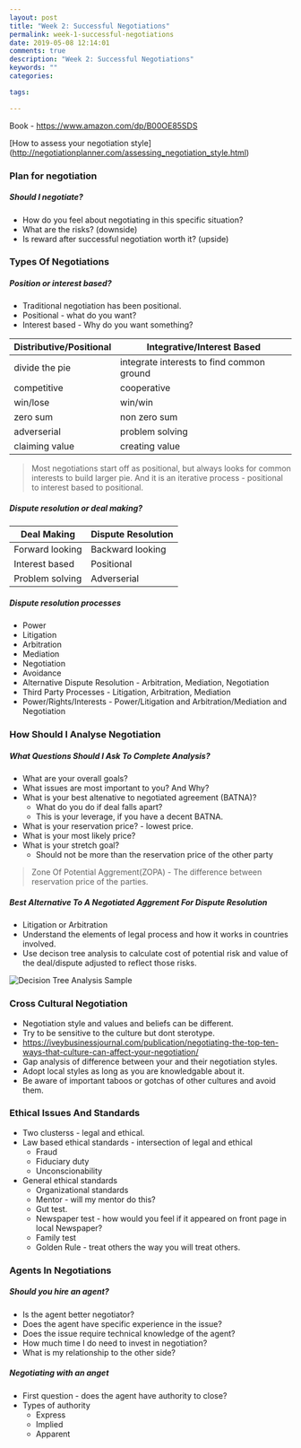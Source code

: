 ```yaml
---
layout: post
title: "Week 2: Successful Negotiations"
permalink: week-1-successful-negotiations
date: 2019-05-08 12:14:01
comments: true
description: "Week 2: Successful Negotiations"
keywords: ""
categories:

tags:

---
```


Book - https://www.amazon.com/dp/B00OE85SDS

[How to assess your negotiation style] (http://negotiationplanner.com/assessing_negotiation_style.html)

### Plan for negotiation

##### Should I negotiate?
* How do you feel about negotiating in this specific situation?
* What are the risks? (downside)
* Is reward after successful negotiation worth it? (upside)

### Types Of Negotiations

##### Position or interest based?
* Traditional negotiation has been positional.
* Positional - what do you want?
* Interest based - Why do you want something?

| Distributive/Positional | Integrative/Interest Based                |
| ----------------------- | ----------------------------------------- |
| divide the pie          | integrate interests to find common ground |
| competitive             | cooperative                               |
| win/lose                | win/win                                   |
| zero sum                | non zero sum                              |
| adverserial             | problem solving                           |
| claiming value          | creating value                            |

> Most negotiations start off as positional, but always looks for common interests to build larger pie. And it is an iterative process - positional to interest based to positional.

##### Dispute resolution or deal making?

| Deal Making     | Dispute Resolution |
| --------------- | ------------------ |
| Forward looking | Backward looking   |
| Interest based  | Positional         |
| Problem solving | Adverserial        |

##### Dispute resolution processes
* Power
* Litigation
* Arbitration
* Mediation
* Negotiation
* Avoidance
* Alternative Dispute Resolution - Arbitration, Mediation, Negotiation
* Third Party Processes - Litigation, Arbitration, Mediation
* Power/Rights/Interests - Power/Litigation and Arbitration/Mediation and Negotiation

### How Should I Analyse Negotiation

##### What Questions Should I Ask To Complete Analysis?
* What are your overall goals?
* What issues are most important to you? And Why?
* What is your best altenative to negotiated agreement (BATNA)?
  * What do you do if deal falls apart?
  * This is your leverage, if you have a decent BATNA.
* What is your reservation price? - lowest price.
* What is your most likely price?
* What is your stretch goal?
  * Should not be more than the reservation price of the other party

> Zone Of Potential Aggrement(ZOPA) - The difference between reservation price of the parties.

##### Best Alternative To A Negotiated Aggrement For Dispute Resolution
* Litigation or Arbitration
* Understand the elements of legal process and how it works in countries involved.
* Use decison tree analysis to calculate cost of potential risk and value of the deal/dispute adjusted to reflect those risks.

![Decision Tree Analysis Sample](/images/decision-tree.png)

### Cross Cultural Negotiation
* Negotiation style and values and beliefs can be different.
* Try to be sensitive to the culture but dont sterotype.
* https://iveybusinessjournal.com/publication/negotiating-the-top-ten-ways-that-culture-can-affect-your-negotiation/
* Gap analysis of difference between your and their negotiation styles.
* Adopt local styles as long as you are knowledgable about it.
* Be aware of important taboos or gotchas of other cultures and avoid them.

### Ethical Issues And Standards
* Two clusterss - legal and ethical.
* Law based ethical standards - intersection of legal and ethical
  * Fraud
  * Fiduciary duty
  * Unconscionability
* General ethical standards
  * Organizational standards
  * Mentor - will my mentor do this?
  * Gut test.
  * Newspaper test - how would you feel if it appeared on front page in local Newspaper?
  * Family test
  * Golden Rule - treat others the way you will treat others.

### Agents In Negotiations

##### Should you hire an agent?
* Is the agent better negotiator?
* Does the agent have specific experience in the issue?
* Does the issue require technical knowledge of the agent?
* How much time I do need to invest in negotiation?
* What is my relationship to the other side?

##### Negotiating with an anget
* First question - does the agent have authority to close?
* Types of authority
  * Express
  * Implied
  * Apparent
